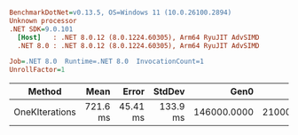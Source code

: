 ``` ini

BenchmarkDotNet=v0.13.5, OS=Windows 11 (10.0.26100.2894)
Unknown processor
.NET SDK=9.0.101
  [Host]   : .NET 8.0.12 (8.0.1224.60305), Arm64 RyuJIT AdvSIMD
  .NET 8.0 : .NET 8.0.12 (8.0.1224.60305), Arm64 RyuJIT AdvSIMD

Job=.NET 8.0  Runtime=.NET 8.0  InvocationCount=1  
UnrollFactor=1  

```
|         Method |     Mean |    Error |   StdDev |        Gen0 |       Gen1 |      Gen2 | Allocated |
|--------------- |---------:|---------:|---------:|------------:|-----------:|----------:|----------:|
| OneKIterations | 721.6 ms | 45.41 ms | 133.9 ms | 146000.0000 | 21000.0000 | 1000.0000 | 872.49 MB |
